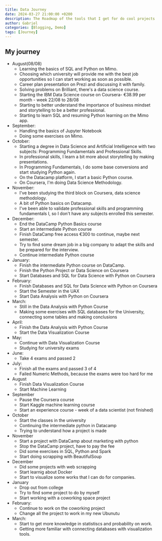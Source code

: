 ```yaml
---
title: Data Journey
date: 2024-03-27 21:00:00 +0200
description: The Roadmap of the tools that I get for do cool projects
author: Gabriel
categories: [Blogging, Demo]
tags: [Journey]
---
```


## My journey

- August(08/08)
    - Learning the basics of SQL and Python on Mimo.
    - Choosing which university will provide me with the best job opportunities so I can start working as soon as possible.
    - Career plan presentation on Prezi and discussing it with family.
    - Solving problems on Brilliant, there's a data science course.
    - Starting the IBM Data Science course on Coursera- €38.99 per month - week 22/08 to 28/08
    - Starting to better understand the importance of business mindset and storytelling to be a better professional.
    - Starting to learn SQL and resuming Python learning on the Mimo app.
- September:
    - Handling the basics of Jupyter Notebook
    - Doing some exercises on Mimo.
- October:
    - Starting a degree in Data Science and Artificial Intelligence with two subjects: Programming Fundamentals and Professional Skills.
    - In professional skills, I learn a bit more about storytelling by making presentations.
    - In Programming Fundamentals, I do some base conversions and start studying Python again.
    - On the Datacamp platform, I start a basic Python course.
    - On Coursera, I'm doing Data Science Methodology.
- November:
    - I've been studying the third block on Coursera, data science methodology.
    - A bit of Python basics on Datacamp.
    - I've been able to validate professional skills and programming fundamentals I, so I don't have any subjects enrolled this semester.
- December:
    - End the DataCamp Python Basics course
    - Start an intermediate Python course
    - Finish DataCamp free access €300 to continue, maybe next semester.
    - Try to find some dream job in a big company to adapt the skills and be prepared for the interview.
    - Continue intermediate Python course
- January:
    - Finish the intermediate Python course on DataCamp.
    - Finish the Python Project or Data Science on Coursera
    - Start Databases and SQL for Data Science with Python on Coursera
- February:
    - Finish Databases and SQL for Data Science with Python on Coursera
    - Start the Semester in the UAX
    - Start Data Analysis with Python on Coursera
- March:
    - Still in the Data Analysis with Python Course
    - Making some exercises with SQL databases for the University, connecting some tables and making conclusions
- April:
    - Finish the Data Analysis with Python Course
    - Start the Data Visualization Course
- May:
    - Continue with Data Visualization Course
    - Studying for university exams
- June:
    - Take 4 exams and passed 2   
- July:
    - Finish all the exams and passed 3 of 4
    - Failed Numeric Methods, because the exams were too hard for me
- August
    - Finish Data Visualization Course
    - Start Machine Learning
- September
    - Pause the Coursera course
    - Start Kaggle machine learning course
    - Start an experience course - week of a data scientist (not finished)
- October
    - Start the classes in the university
    - Continuing the intermediate python in Datacamp
    - Trying to understand how a project is made
- November
    - Start a project with DataCamp about marketing with python
    - Stop the DataCamp project, have to pay the fee
    - Did some exercises in SQL, Python and Spark
    - Start doing scrapping with BeautifulSoup
- December
    - Did some projects with web scrapping
    - Start learnig about Docker
    - Start to visualize some works that I can do for companies.
- January
    - Drop out from college
    - Try to find some project to do by myself
    - Start working with a coworking space project
- February:
    - Continue to work on the coworking project
    - Change all the project to work in my new Ubunutu 
- March:
    - Start to get more knowledge in statistiscs and probability on work.
    - Getting more familiar with connecting databases with visualization tools.
